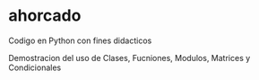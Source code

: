 # ahorcado

Codigo en Python con fines didacticos

Demostracion del uso de Clases, Fucniones, Modulos, Matrices y Condicionales
